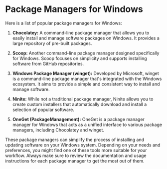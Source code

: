 # Package Managers for Windows

Here is a list of popular package managers for Windows:

1. **Chocolatey:** A command-line package manager that allows you to easily install and manage software packages on Windows. It provides a large repository of pre-built packages.

2. **Scoop:** Another command-line package manager designed specifically for Windows. Scoop focuses on simplicity and supports installing software from GitHub repositories.

3. **Windows Package Manager (winget):** Developed by Microsoft, winget is a command-line package manager that's integrated with the Windows ecosystem. It aims to provide a simple and consistent way to install and manage software.

4. **Ninite:** While not a traditional package manager, Ninite allows you to create custom installers that automatically download and install a selection of popular software.

5. **OneGet (PackageManagement):** OneGet is a package manager manager for Windows that acts as a unified interface to various package managers, including Chocolatey and winget.

These package managers can simplify the process of installing and updating software on your Windows system. Depending on your needs and preferences, you might find one of these tools more suitable for your workflow. Always make sure to review the documentation and usage instructions for each package manager to get the most out of them.
